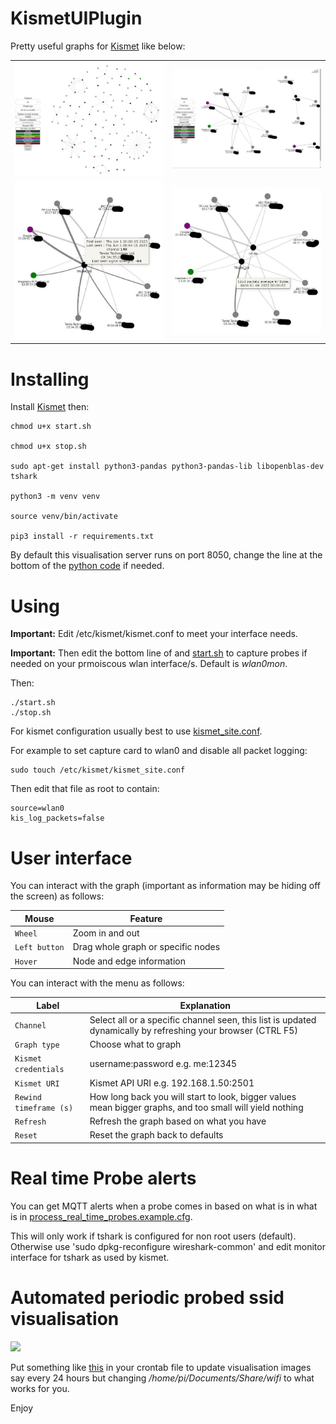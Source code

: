 # KismetUIPlugin

Pretty useful graphs for [Kismet](https://github.com/kismetwireless/kismet) like below:

<table>
  <tr>
    <td><img src="./1.JPG" width="400"</td>
    <td><img src="./2.JPG" width="400"</td>
  </tr>
  <tr>
     <td><img src="./3.JPG" width="400"</td>
     <td><img src="./4.JPG" width="400"</td>
  </tr>
</table>

# Installing

Install [Kismet](https://www.kismetwireless.net/) then:

``` console
chmod u+x start.sh

chmod u+x stop.sh

sudo apt-get install python3-pandas python3-pandas-lib libopenblas-dev tshark

python3 -m venv venv

source venv/bin/activate

pip3 install -r requirements.txt
```
By default this visualisation server runs on port 8050, change the line at the bottom of the [python code](./KismetUIPlugin.py) if needed.

# Using

**Important:** Edit /etc/kismet/kismet.conf to meet your interface needs.

**Important:** Then edit the bottom line of and [start.sh](start.sh) to capture probes if needed on your prmoiscous wlan interface/s. Default is *wlan0mon*.

Then:

``` console
./start.sh
./stop.sh
```

For kismet configuration usually best to use [kismet_site.conf](https://www.kismetwireless.net/docs/readme/configuring/configfiles/). 

For example to set capture card to wlan0 and disable all packet logging:

```
sudo touch /etc/kismet/kismet_site.conf
```

Then edit that file as root to contain:

```
source=wlan0
kis_log_packets=false
```

# User interface

You can interact with the graph (important as information may be hiding off the screen) as follows:

**Mouse** | **Feature**
----- | -------
```Wheel``` | Zoom in and out
```Left button``` | Drag whole graph or specific nodes
```Hover``` | Node and edge information

You can interact with the menu as follows:

**Label** | **Explanation**
----- | -----------
```Channel``` | Select all or a specific channel seen, this list is updated dynamically by refreshing your browser (CTRL F5)
```Graph type``` | Choose what to graph
```Kismet credentials``` | username:password e.g. me:12345
```Kismet URI``` | Kismet API URI e.g. 192.168.1.50:2501
```Rewind timeframe (s)``` | How long back you will start to look, bigger values mean bigger graphs, and too small will yield nothing
```Refresh``` | Refresh the graph based on what you have
```Reset``` | Reset the graph back to defaults

# Real time Probe alerts

You can get MQTT alerts when a probe comes in based on what is in what is in [process_real_time_probes.example.cfg](process_real_time_probes.example.cfg).

This will only work if tshark is configured for non root users (default). Otherwise use 'sudo dpkg-reconfigure wireshark-common' and edit monitor interface for tshark as used by kismet. 

# Automated periodic probed ssid visualisation 

<img src="./example-probes.jpg">

Put something like [this](crontab) in your crontab file to update visualisation images say every 24 hours but changing */home/pi/Documents/Share/wifi* to what works for you.

Enjoy


